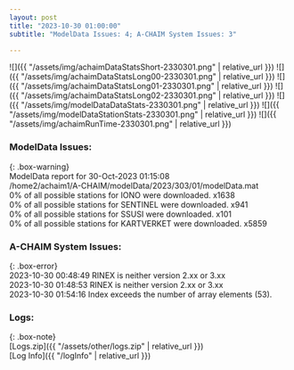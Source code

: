 ```yaml
---
layout: post
title: "2023-10-30 01:00:00"
subtitle: "ModelData Issues: 4; A-CHAIM System Issues: 3"

---
```


![]({{ "/assets/img/achaimDataStatsShort-2330301.png" | relative_url }})
![]({{ "/assets/img/achaimDataStatsLong00-2330301.png" | relative_url }})
![]({{ "/assets/img/achaimDataStatsLong01-2330301.png" | relative_url }})
![]({{ "/assets/img/achaimDataStatsLong02-2330301.png" | relative_url }})
![]({{ "/assets/img/modelDataDataStats-2330301.png" | relative_url }})
![]({{ "/assets/img/modelDataStationStats-2330301.png" | relative_url }})
![]({{ "/assets/img/achaimRunTime-2330301.png" | relative_url }})


### ModelData Issues:  
  
{: .box-warning}  
 ModelData report for 30-Oct-2023 01:15:08   
 /home2/achaim1/A-CHAIM/modelData/2023/303/01/modelData.mat   
 0% of all possible stations for IONO were downloaded. x1638   
 0% of all possible stations for SENTINEL were downloaded. x941   
 0% of all possible stations for SSUSI were downloaded. x101   
 0% of all possible stations for KARTVERKET were downloaded. x5859   
  
### A-CHAIM System Issues:  
  
{: .box-error}  
2023-10-30 00:48:49 RINEX is neither version 2.xx or 3.xx  
2023-10-30 01:48:53 RINEX is neither version 2.xx or 3.xx  
2023-10-30 01:54:16 Index exceeds the number of array elements (53).  

### Logs:  
  
{: .box-note}  
[Logs.zip]({{ "/assets/other/logs.zip" | relative_url }})  
[Log Info]({{ "/logInfo" | relative_url }})  
